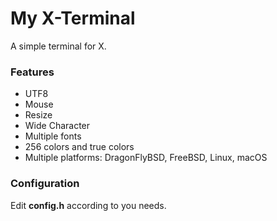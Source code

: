 # My X-Terminal
A simple terminal for X.

### Features

- UTF8
- Mouse
- Resize
- Wide Character
- Multiple fonts
- 256 colors and true colors
- Multiple platforms: DragonFlyBSD, FreeBSD, Linux, macOS

### Configuration
Edit **config.h** according to you needs.

